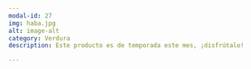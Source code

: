 ```yaml
---
modal-id: 27
img: haba.jpg
alt: image-alt
category: Verdura
description: Este producto es de temporada este mes, ¡disfrútalo!

---
```

